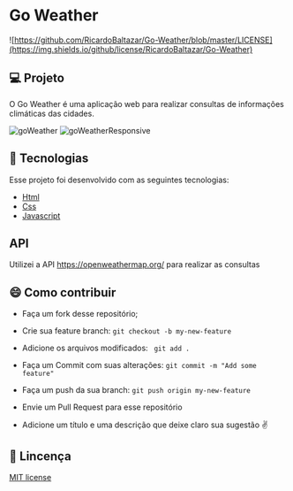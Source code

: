 # Go Weather  

![https://github.com/RicardoBaltazar/Go-Weather/blob/master/LICENSE](https://img.shields.io/github/license/RicardoBaltazar/Go-Weather)  
  
## :computer: Projeto  
O Go Weather é uma aplicação web para realizar consultas de informações climáticas das cidades.  
  
![goWeather](https://user-images.githubusercontent.com/56805229/86037066-35540600-ba15-11ea-92e1-61c1c1018073.gif) 
![goWeatherResponsive](https://user-images.githubusercontent.com/56805229/86037240-70563980-ba15-11ea-8f02-dc3d45739765.gif)  
  
## :rocket: Tecnologias  
Esse projeto foi desenvolvido com as seguintes tecnologias:  
  
* [Html](https://developer.mozilla.org/pt-BR/docs/Web/HTML/HTML5)
* [Css](https://developer.mozilla.org/pt-BR/docs/Web/CSS)  
* [Javascript](https://developer.mozilla.org/pt-BR/docs/Aprender/JavaScript)  
  
## API  
Utilizei a API https://openweathermap.org/ para realizar as consultas  
  

## :smile: Como contribuir  
  
* Faça um fork desse repositório;  
* Crie sua feature branch: ```git checkout -b my-new-feature```  
* Adicione os arquivos modificados: ``` git add .```  
* Faça um Commit com suas alterações: ```git commit -m "Add some feature"```  
* Faça um push da sua branch: ``` git push origin my-new-feature ```  
* Envie um Pull Request para esse repositório  
  
* Adicione um título e uma descrição que deixe claro sua sugestão :v:  
  
## :memo: Lincença  
[MIT license](https://github.com/RicardoBaltazar/mediaDonate/blob/master/LICENSE)
